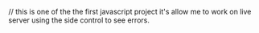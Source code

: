 // this is one of the the first javascript project it's allow me to work on live server using the side control to see errors.
